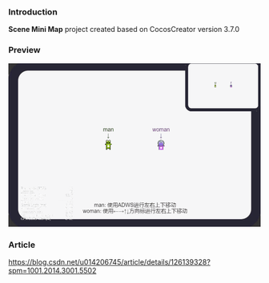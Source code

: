 ### Introduction
**Scene Mini Map** project created based on CocosCreator version 3.7.0

### Preview
![image](../../../gif/202201/2022012031.gif)

### Article
https://blog.csdn.net/u014206745/article/details/126139328?spm=1001.2014.3001.5502